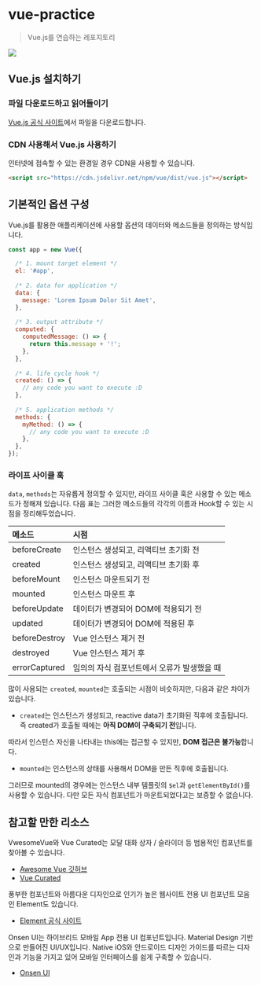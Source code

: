 # vue-practice
> Vue.js를 연습하는 레포지토리

![](https://miro.medium.com/max/3840/1*nfvapd86apvGH-hNBYkYuw.png)

## Vue.js 설치하기

### 파일 다운로드하고 읽어들이기

[Vue.js 공식 사이트](https://vuejs.org/v2/guide/installation.html)에서 파일을 다운로드합니다.

### CDN 사용해서 Vue.js 사용하기

인터넷에 접속할 수 있는 환경일 경우 CDN을 사용할 수 있습니다.
```html
<script src="https://cdn.jsdelivr.net/npm/vue/dist/vue.js"></script>
```

## 기본적인 옵션 구성

Vue.js를 활용한 애플리케이션에 사용할 옵션의 데이터와 메소드들을 정의하는 방식입니다.

```javascript
const app = new Vue({

  /* 1. mount target element */
  el: '#app',
  
  /* 2. data for application */
  data: {
    message: 'Lorem Ipsum Dolor Sit Amet',
  },
  
  /* 3. output attribute */
  computed: {
    computedMessage: () => {
      return this.message + '!';
    },
  },
  
  /* 4. life cycle hook */
  created: () => {
    // any code you want to execute :D
  },
  
  /* 5. application methods */
  methods: {
    myMethod: () => {
      // any code you want to execute :D
    },
  },
});
```

### 라이프 사이클 훅

`data`, `methods`는 자유롭게 정의할 수 있지만, 라이프 사이클 훅은 사용할 수 있는 메소드가 정해져 있습니다. 다음 표는 그러한 메소드들의 각각의 이름과 Hook할 수 있는 시점을 정리해두었습니다.

| 메소드           | 시점                       |
| :------------ | :----------------------- |
| beforeCreate  | 인스턴스 생성되고,  리액티브 초기화 전   |
| created       | 인스턴스 생성되고, 리액티브 초기화 후    |
| beforeMount   | 인스턴스 마운트되기 전             |
| mounted       | 인스턴스 마운트 후               |
| beforeUpdate  | 데이터가 변경되어 DOM에 적용되기 전    |
| updated       | 데이터가 변경되어 DOM에 적용된 후     |
| beforeDestroy | Vue 인스턴스 제거 전            |
| destroyed     | Vue 인스턴스 제거 후            |
| errorCaptured | 임의의 자식 컴포넌트에서 오류가 발생했을 때 |

많이 사용되는 `created`, `mounted`는 호출되는 시점이 비슷하지만, 다음과 같은 차이가 있습니다.

- `created`는 인스턴스가 생성되고, reactive data가 초기화된 직후에 호출됩니다. 즉 created가 호출될 때에는 **아직 DOM이 구축되기 전**입니다.

따라서 인스턴스 자신을 나타내는 this에는 접근할 수 있지만, **DOM 접근은 불가능**합니다.

- `mounted`는 인스턴스의 상태를 사용해서 DOM을 만든 직후에 호출됩니다.
  
그러므로 mounted의 경우에는 인스턴스 내부 템플릿의 `$el`과 `getElementById()`를 사용할 수 있습니다. 다만 모든 자식 컴포넌트가 마운트되었다고는 보증할 수 없습니다.

## 참고할 만한 리소스

VwesomeVue와 Vue Curated는 모달 대화 상자 / 슬라이더 등 범용적인 컴포넌트를 찾아볼 수 있습니다.

- [Awesome Vue 깃허브](https://github.com/vuejs/awesome-vue)
- [Vue Curated](https://curated.vuejs.org)

풍부한 컴포넌트와 아름다운 디자인으로 인기가 높은 웹사이트 전용 UI 컴포넌트 모음인 Element도 있습니다.

- [Element 공식 사이트](http://element.eleme.io)

Onsen UI는 하이브리드 모바일 App 전용 UI 컴포넌트입니다. Material Design 기반으로 만들어진 UI/UX입니다. Native iOS와 안드로이드 디자인 가이드를 따르는 디자인과 기능을 가지고 있어 모바일 인터페이스를 쉽게 구축할 수 있습니다.

- [Onsen UI](https://onsen.io)
